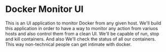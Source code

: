 # Docker Monitor UI
This is an UI application to monitor Docker from any given host.
We'll build this application in order to have a way to monitor any action from variuos hosts and also control them from a clean UI.
We'll be capable of run, stop and kill containers. And also We'll check the status of all our containers.
This way non-technical people can get intimate with docker.
